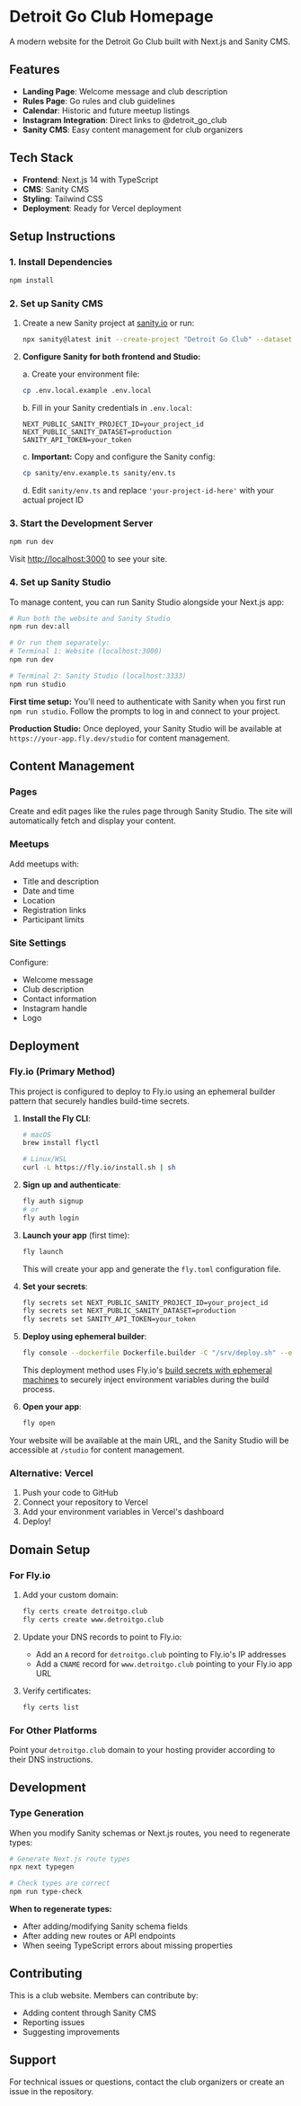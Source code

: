 # Detroit Go Club Homepage

A modern website for the Detroit Go Club built with Next.js and Sanity CMS.

## Features

- **Landing Page**: Welcome message and club description
- **Rules Page**: Go rules and club guidelines
- **Calendar**: Historic and future meetup listings
- **Instagram Integration**: Direct links to @detroit_go_club
- **Sanity CMS**: Easy content management for club organizers

## Tech Stack

- **Frontend**: Next.js 14 with TypeScript
- **CMS**: Sanity CMS
- **Styling**: Tailwind CSS
- **Deployment**: Ready for Vercel deployment

## Setup Instructions

### 1. Install Dependencies

```bash
npm install
```

### 2. Set up Sanity CMS

1. Create a new Sanity project at [sanity.io](https://sanity.io) or run:

   ```bash
   npx sanity@latest init --create-project "Detroit Go Club" --dataset production
   ```

2. **Configure Sanity for both frontend and Studio:**

   a. Create your environment file:

   ```bash
   cp .env.local.example .env.local
   ```

   b. Fill in your Sanity credentials in `.env.local`:

   ```
   NEXT_PUBLIC_SANITY_PROJECT_ID=your_project_id
   NEXT_PUBLIC_SANITY_DATASET=production
   SANITY_API_TOKEN=your_token
   ```

   c. **Important:** Copy and configure the Sanity config:

   ```bash
   cp sanity/env.example.ts sanity/env.ts
   ```

   d. Edit `sanity/env.ts` and replace `'your-project-id-here'` with your actual project ID

### 3. Start the Development Server

```bash
npm run dev
```

Visit [http://localhost:3000](http://localhost:3000) to see your site.

### 4. Set up Sanity Studio

To manage content, you can run Sanity Studio alongside your Next.js app:

```bash
# Run both the website and Sanity Studio
npm run dev:all

# Or run them separately:
# Terminal 1: Website (localhost:3000)
npm run dev

# Terminal 2: Sanity Studio (localhost:3333)
npm run studio
```

**First time setup:** You'll need to authenticate with Sanity when you first run `npm run studio`. Follow the prompts to log in and connect to your project.

**Production Studio:** Once deployed, your Sanity Studio will be available at `https://your-app.fly.dev/studio` for content management.

## Content Management

### Pages

Create and edit pages like the rules page through Sanity Studio. The site will automatically fetch and display your content.

### Meetups

Add meetups with:

- Title and description
- Date and time
- Location
- Registration links
- Participant limits

### Site Settings

Configure:

- Welcome message
- Club description
- Contact information
- Instagram handle
- Logo

## Deployment

### Fly.io (Primary Method)

This project is configured to deploy to Fly.io using an ephemeral builder pattern that securely handles build-time secrets.

1. **Install the Fly CLI**:

   ```bash
   # macOS
   brew install flyctl

   # Linux/WSL
   curl -L https://fly.io/install.sh | sh
   ```

2. **Sign up and authenticate**:

   ```bash
   fly auth signup
   # or
   fly auth login
   ```

3. **Launch your app** (first time):

   ```bash
   fly launch
   ```

   This will create your app and generate the `fly.toml` configuration file.

4. **Set your secrets**:

   ```bash
   fly secrets set NEXT_PUBLIC_SANITY_PROJECT_ID=your_project_id
   fly secrets set NEXT_PUBLIC_SANITY_DATASET=production
   fly secrets set SANITY_API_TOKEN=your_token
   ```

5. **Deploy using ephemeral builder**:

   ```bash
   fly console --dockerfile Dockerfile.builder -C "/srv/deploy.sh" --env=FLY_API_TOKEN=$(fly auth token)
   ```

   This deployment method uses Fly.io's [build secrets with ephemeral machines](https://fly.io/docs/apps/build-secrets/#automate-the-inclusion-of-build-secrets-using-an-ephemeral-machine) to securely inject environment variables during the build process.

6. **Open your app**:
   ```bash
   fly open
   ```

Your website will be available at the main URL, and the Sanity Studio will be accessible at `/studio` for content management.

### Alternative: Vercel

1. Push your code to GitHub
2. Connect your repository to Vercel
3. Add your environment variables in Vercel's dashboard
4. Deploy!

## Domain Setup

### For Fly.io

1. Add your custom domain:

   ```bash
   fly certs create detroitgo.club
   fly certs create www.detroitgo.club
   ```

2. Update your DNS records to point to Fly.io:
   - Add an `A` record for `detroitgo.club` pointing to Fly.io's IP addresses
   - Add a `CNAME` record for `www.detroitgo.club` pointing to your Fly.io app URL

3. Verify certificates:
   ```bash
   fly certs list
   ```

### For Other Platforms

Point your `detroitgo.club` domain to your hosting provider according to their DNS instructions.

## Development

### Type Generation

When you modify Sanity schemas or Next.js routes, you need to regenerate types:

```bash
# Generate Next.js route types
npx next typegen

# Check types are correct
npm run type-check
```

**When to regenerate types:**

- After adding/modifying Sanity schema fields
- After adding new routes or API endpoints
- When seeing TypeScript errors about missing properties

## Contributing

This is a club website. Members can contribute by:

- Adding content through Sanity CMS
- Reporting issues
- Suggesting improvements

## Support

For technical issues or questions, contact the club organizers or create an issue in the repository.
